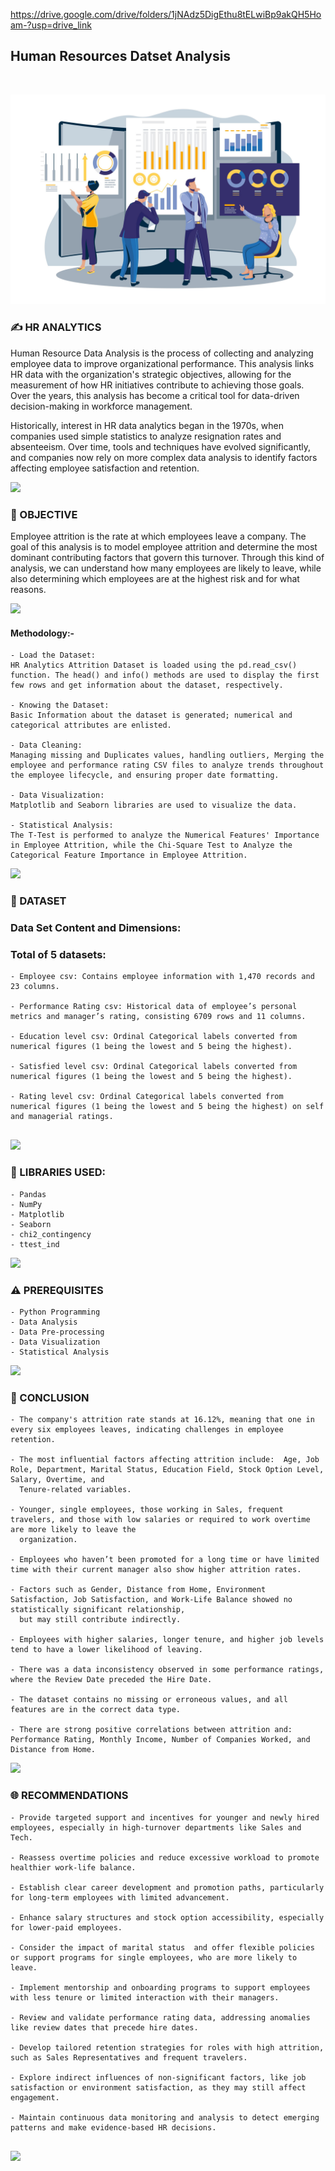 https://drive.google.com/drive/folders/1jNAdz5DigEthu8tELwiBp9akQH5Hoam-?usp=drive_link
    <h2> Human Resources Datset Analysis </h2><br>
</div>


<div align= "center">
    <img src="https://github.com/Noraelbendary/-Noraelbendary-Human-Resources-Dataset-Analysis-/blob/main/12643932_5031659.jpg">
</div>



### :writing_hand: HR ANALYTICS
Human Resource Data Analysis is the process of collecting and analyzing employee data to improve organizational performance. This analysis links HR data with the organization's strategic objectives, allowing for the measurement of how HR initiatives contribute to achieving those goals. Over the years, this analysis has become a critical tool for data-driven decision-making in workforce management.

Historically, interest in HR data analytics began in the 1970s, when companies used simple statistics to analyze resignation rates and absenteeism. Over time, tools and techniques have evolved significantly, and companies now rely on more complex data analysis to identify factors affecting employee satisfaction and retention. 


<a><img src="https://user-images.githubusercontent.com/73097560/115834477-dbab4500-a447-11eb-908a-139a6edaec5c.gif"></a>


### :round_pushpin: OBJECTIVE

Employee attrition is the rate at which employees leave a company. The goal of this analysis is to model employee attrition and determine the most dominant contributing factors that govern this turnover. Through this kind of analysis, we can understand how many employees are likely to leave, while also determining which employees are at the highest risk and for what reasons.


<a><img src="https://user-images.githubusercontent.com/73097560/115834477-dbab4500-a447-11eb-908a-139a6edaec5c.gif"></a>



#### Methodology:-
```
- Load the Dataset: 
HR Analytics Attrition Dataset is loaded using the pd.read_csv() function. The head() and info() methods are used to display the first few rows and get information about the dataset, respectively.

- Knowing the Dataset: 
Basic Information about the dataset is generated; numerical and categorical attributes are enlisted.

- Data Cleaning:
Managing missing and Duplicates values, handling outliers, Merging the employee and performance rating CSV files to analyze trends throughout the employee lifecycle, and ensuring proper date formatting.

- Data Visualization: 
Matplotlib and Seaborn libraries are used to visualize the data. 

- Statistical Analysis: 
The T-Test is performed to analyze the Numerical Features' Importance in Employee Attrition, while the Chi-Square Test to Analyze the Categorical Feature Importance in Employee Attrition.

```

<a><img src="https://user-images.githubusercontent.com/73097560/115834477-dbab4500-a447-11eb-908a-139a6edaec5c.gif"></a>

### :file_folder: DATASET
### Data Set Content and Dimensions:  
### Total of 5 datasets:
```
- Employee csv: Contains employee information with 1,470 records and 23 columns.

- Performance Rating csv: Historical data of employee’s personal metrics and manager’s rating, consisting 6709 rows and 11 columns.

- Education level csv: Ordinal Categorical labels converted from numerical figures (1 being the lowest and 5 being the highest).

- Satisfied level csv: Ordinal Categorical labels converted from numerical figures (1 being the lowest and 5 being the highest).

- Rating level csv: Ordinal Categorical labels converted from numerical figures (1 being the lowest and 5 being the highest) on self and managerial ratings.


```


<a><img src="https://user-images.githubusercontent.com/73097560/115834477-dbab4500-a447-11eb-908a-139a6edaec5c.gif"></a>

### :memo: LIBRARIES USED:
```
- Pandas
- NumPy
- Matplotlib
- Seaborn
- chi2_contingency
- ttest_ind
```

<a><img src="https://user-images.githubusercontent.com/73097560/115834477-dbab4500-a447-11eb-908a-139a6edaec5c.gif"></a>

### :warning: PREREQUISITES

```
- Python Programming
- Data Analysis
- Data Pre-processing
- Data Visualization
- Statistical Analysis
```

<a><img src="https://user-images.githubusercontent.com/73097560/115834477-dbab4500-a447-11eb-908a-139a6edaec5c.gif"></a>

### :key: CONCLUSION
```
- The company's attrition rate stands at 16.12%, meaning that one in every six employees leaves, indicating challenges in employee retention.

- The most influential factors affecting attrition include:  Age, Job Role, Department, Marital Status, Education Field, Stock Option Level, Salary, Overtime, and 
  Tenure-related variables.

- Younger, single employees, those working in Sales, frequent travelers, and those with low salaries or required to work overtime are more likely to leave the 
  organization.

- Employees who haven’t been promoted for a long time or have limited time with their current manager also show higher attrition rates.

- Factors such as Gender, Distance from Home, Environment Satisfaction, Job Satisfaction, and Work-Life Balance showed no statistically significant relationship, 
  but may still contribute indirectly.

- Employees with higher salaries, longer tenure, and higher job levels tend to have a lower likelihood of leaving.

- There was a data inconsistency observed in some performance ratings, where the Review Date preceded the Hire Date.

- The dataset contains no missing or erroneous values, and all features are in the correct data type.

- There are strong positive correlations between attrition and: Performance Rating, Monthly Income, Number of Companies Worked, and Distance from Home.

```
<a><img src="https://user-images.githubusercontent.com/73097560/115834477-dbab4500-a447-11eb-908a-139a6edaec5c.gif"></a>

### :globe_with_meridians: RECOMMENDATIONS
```
- Provide targeted support and incentives for younger and newly hired employees, especially in high-turnover departments like Sales and Tech.

- Reassess overtime policies and reduce excessive workload to promote healthier work-life balance.

- Establish clear career development and promotion paths, particularly for long-term employees with limited advancement.

- Enhance salary structures and stock option accessibility, especially for lower-paid employees.

- Consider the impact of marital status  and offer flexible policies or support programs for single employees, who are more likely to leave.

- Implement mentorship and onboarding programs to support employees with less tenure or limited interaction with their managers.

- Review and validate performance rating data, addressing anomalies like review dates that precede hire dates.

- Develop tailored retention strategies for roles with high attrition, such as Sales Representatives and frequent travelers.

- Explore indirect influences of non-significant factors, like job satisfaction or environment satisfaction, as they may still affect engagement.

- Maintain continuous data monitoring and analysis to detect emerging patterns and make evidence-based HR decisions.


```



 
<a><img src="https://user-images.githubusercontent.com/73097560/115834477-dbab4500-a447-11eb-908a-139a6edaec5c.gif"></a>
